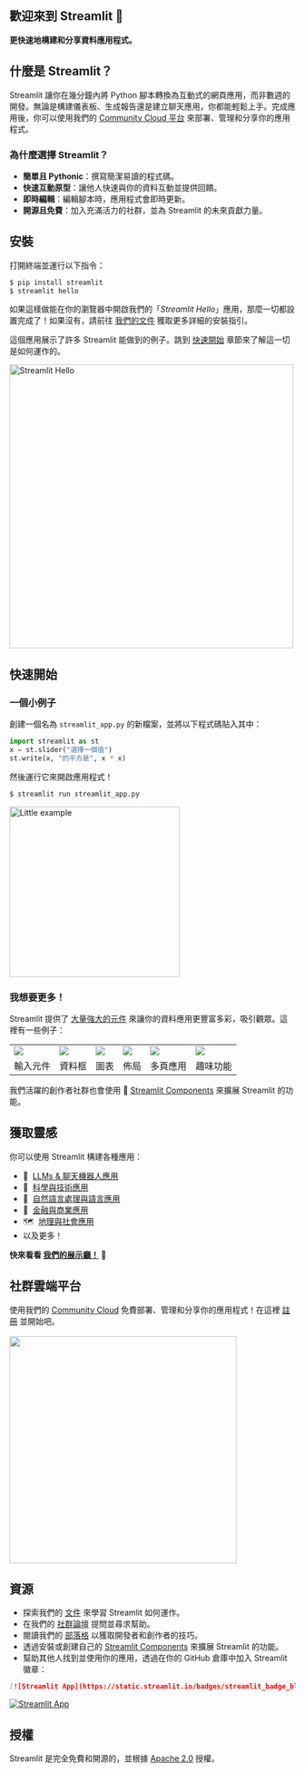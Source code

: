 ## 歡迎來到 Streamlit 👋

**更快速地構建和分享資料應用程式。**

## 什麼是 Streamlit？

Streamlit 讓你在幾分鐘內將 Python 腳本轉換為互動式的網頁應用，而非數週的開發。無論是構建儀表板、生成報告還是建立聊天應用，你都能輕鬆上手。完成應用後，你可以使用我們的 [Community Cloud 平台](https://streamlit.io/cloud) 來部署、管理和分享你的應用程式。

### 為什麼選擇 Streamlit？

- **簡單且 Pythonic**：撰寫簡潔易讀的程式碼。
- **快速互動原型**：讓他人快速與你的資料互動並提供回饋。
- **即時編輯**：編輯腳本時，應用程式會即時更新。
- **開源且免費**：加入充滿活力的社群，並為 Streamlit 的未來貢獻力量。

## 安裝

打開終端並運行以下指令：

```bash
$ pip install streamlit
$ streamlit hello
```

如果這樣做能在你的瀏覽器中開啟我們的「_Streamlit Hello_」應用，那麼一切都設置完成了！如果沒有，請前往 [我們的文件](https://docs.streamlit.io/get-started) 獲取更多詳細的安裝指引。

這個應用展示了許多 Streamlit 能做到的例子。跳到 [快速開始](#quickstart) 章節來了解這一切是如何運作的。

<img src="https://user-images.githubusercontent.com/7164864/217936487-1017784e-68ec-4e0d-a7f6-6b97525ddf88.gif" alt="Streamlit Hello" width=500 href="none"></img>

## 快速開始

### 一個小例子

創建一個名為 `streamlit_app.py` 的新檔案，並將以下程式碼貼入其中：

```python
import streamlit as st
x = st.slider("選擇一個值")
st.write(x, "的平方是", x * x)
```

然後運行它來開啟應用程式！

```bash
$ streamlit run streamlit_app.py
```

<img src="https://user-images.githubusercontent.com/7164864/215172915-cf087c56-e7ae-449a-83a4-b5fa0328d954.gif" width=300 alt="Little example"></img>

### 我想要更多！

Streamlit 提供了 [大量強大的元件](https://docs.streamlit.io/develop/api-reference) 來讓你的資料應用更豐富多彩，吸引觀眾。這裡有一些例子：

<table border="0">
  <tr>
    <td>
      <a target="_blank" href="https://docs.streamlit.io/develop/api-reference/widgets">
        <img src="https://user-images.githubusercontent.com/7164864/217936099-12c16f8c-7fe4-44b1-889a-1ac9ee6a1b44.png" style="max-height:150px; width:auto; display:block;">
      </a>
    </td>
    <td>
      <a target="_blank" href="https://docs.streamlit.io/develop/api-reference/data/st.dataframe">
        <img src="https://user-images.githubusercontent.com/7164864/215110064-5eb4e294-8f30-4933-9563-0275230e52b5.gif" style="max-height:150px; width:auto; display:block;">
      </a>
    </td>
    <td>
      <a target="_blank" href="https://docs.streamlit.io/develop/api-reference/charts">
        <img src="https://user-images.githubusercontent.com/7164864/215174472-bca8a0d7-cf4b-4268-9c3b-8c03dad50bcd.gif" style="max-height:150px; width:auto; display:block;">
      </a>
    </td>
    <td>
      <a target="_blank" href="https://docs.streamlit.io/develop/api-reference/layout">
        <img src="https://user-images.githubusercontent.com/7164864/217936149-a35c35be-0d96-4c63-8c6a-1c4b52aa8f60.png" style="max-height:150px; width:auto; display:block;">
      </a>
    </td>
    <td>
      <a target="_blank" href="https://docs.streamlit.io/develop/concepts/multipage-apps">
        <img src="https://user-images.githubusercontent.com/7164864/215173883-eae0de69-7c1d-4d78-97d0-3bc1ab865e5b.gif" style="max-height:150px; width:auto; display:block;">
      </a>
    </td>
    <td>
      <a target="_blank" href="https://streamlit.io/gallery">
        <img src="https://user-images.githubusercontent.com/7164864/215109229-6ae9111f-e5c1-4f0b-b3a2-87a79268ccc9.gif" style="max-height:150px; width:auto; display:block;">
      </a>
    </td>
  </tr>
  <tr>
    <td>輸入元件</td>
    <td>資料框</td>
    <td>圖表</td>
    <td>佈局</td>
    <td>多頁應用</td>
    <td>趣味功能</td>
  </tr>
</table>

我們活躍的創作者社群也會使用 🧩 [Streamlit Components](https://streamlit.io/components) 來擴展 Streamlit 的功能。

## 獲取靈感

你可以使用 Streamlit 構建各種應用：

- 🤖  [LLMs & 聊天機器人應用](https://streamlit.io/gallery?category=llms)
- 🧬  [科學與技術應用](https://streamlit.io/gallery?category=science-technology)
- 💬  [自然語言處理與語言應用](https://streamlit.io/gallery?category=nlp-language)
- 🏦  [金融與商業應用](https://streamlit.io/gallery?category=finance-business)
- 🗺  [地理與社會應用](https://streamlit.io/gallery?category=geography-society)
- 以及更多！

**快來看看 [我們的展示廳！](https://streamlit.io/gallery)** 🎈

## 社群雲端平台

使用我們的 [Community Cloud](https://streamlit.io/cloud) 免費部署、管理和分享你的應用程式！在這裡 [註冊](https://share.streamlit.io/signup) 並開始吧。<br><br>
<img src="https://user-images.githubusercontent.com/7164864/214965336-64500db3-0d79-4a20-8052-2dda883902d2.gif" width="400"></img>

## 資源
- 探索我們的 [文件](https://docs.streamlit.io) 來學習 Streamlit 如何運作。
- 在我們的 [社群論壇](https://discuss.streamlit.io) 提問並尋求幫助。
- 閱讀我們的 [部落格](https://blog.streamlit.io) 以獲取開發者和創作者的技巧。
- 透過安裝或創建自己的 [Streamlit Components](https://streamlit.io/components) 來擴展 Streamlit 的功能。
- 幫助其他人找到並使用你的應用，透過在你的 GitHub 倉庫中加入 Streamlit 徽章：
```markdown
[![Streamlit App](https://static.streamlit.io/badges/streamlit_badge_black_white.svg)](URL_TO_YOUR_APP)
```
[![Streamlit App](https://static.streamlit.io/badges/streamlit_badge_black_white.svg)](https://share.streamlit.io/streamlit/roadmap)

## 授權

Streamlit 是完全免費和開源的，並根據 [Apache 2.0](https://www.apache.org/licenses/LICENSE-2.0) 授權。
